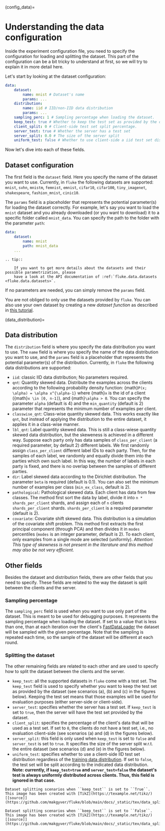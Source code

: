 (config_data)=

# Understanding the data configuration

Inside the experiment configuration file, you need to specify the configuration for loading and splitting the dataset. 
This part of the configuration can be a bit tricky to understand at first, so we will try to explain it in more detail here.

Let's start by looking at the dataset configuration:

```yaml
data:
    dataset:
        name: mnist # Dataset's name 
        params: ...
    distribution:
        name: iid # IID/non-IID data distribution
        params: ...
    sampling_perc: 1 # Sampling percentage when loading the dataset.
    keep_test: true # Whether to keep the test set as provided by the dataset.
    client_split: 0 # Client-side test set split percentage.
    server_test: true # Whether the server has a test set
    server_split: 0.0 # The size of the server split 
    uniform_test: false # Whether to use client-side a iid test set distribution regardless
```

Now let's dive into each of these fields.

## Dataset configuration

The first field is the `dataset` field. Here you specify the name of the dataset you want to use.
Currently, in `fluke` the following datasets are supported: `mnist`, `svhn`, `mnistm`, `femnist`, `emnist`, `cifar10`, `cifar100`, `tiny_imagenet`, `shakespeare`, `fashion_mnist`, `cinic10`.

The `params` field is a placeholder that represents the potential parameter(s) for loading the dataset correctly.
For example, let's say you want to load the `mnist` dataset and you already downloaded (or you want to download) it to a specific folder called `mnist_data`.
You can specify the path to the folder with the parameter `path`:

```yaml
data:
    dataset:
        name: mnist
        path: mnist_data
    ...
```


```{eval-rst}
.. tip::
    
    If you want to get more details about the datasets and their possible parametrization, please
    have a look at the API documentation of :ref:`fluke.data.datasets <fluke.data.datasets>`.
```

If no parameters are needed, you can simply remove the `params` field. 

You are not obliged to only use the datasets provided by `fluke`. You can also use your own dataset by creating a
new *dataset function* as described in [this tutorial](./examples/tutorials/fluke_custom_dataset.ipynb).

(data_distribution)=
## Data distribution

The `distribution` field is where you specify the data distribution you want to use. 
The `name` field is where you specify the name of the data distribution you want to use, and 
the `params` field is a placeholder that represents the potential parameter(s) of the distribution.
Currently, in `fluke` the following data distributions are supported: 

- `iid`: classic IID data distribution; No parameters required.
- `qnt`: Quantity skewed data. Distribute the examples across the clients according to the following probability density
function: {math}`P(x; \alpha) = \alpha x^{\alpha-1}` where {math}`x` is the id of a client ({math}`x \in [0, n-1]`), and {math}`\alpha > 0`. 
You can specify the parameter `alpha` (default is 4) and the `min_quantity` (default is 2) parameter that represents the minimum number of examples per client.
- `classwise_qnt`: Class-wise quantity skewed data. This works exactly like `qnt`, but instead of applying the distribution to the entire dataset, it applies it in a class-wise manner.
- `lbl_qnt`: Label quantity skewed data. This is still a class-wiese quantity skewed data distribution, but the skeweness is achieved in a different way. Suppose each party only has data samples of `class_per_client` (a required parameter, by default 2) different labels.
We first randomly assign `class_per_client` different label IDs to each party. Then, for the samples of each
label, we randomly and equally divide them into the parties which own such label. In this way, the number of labels in each party is fixed, and there is no overlap between the samples of different parties.
- `dir`: Label skewed data according to the Dirichlet distribution. The parameter `beta` is required (default is 0.1). You can also set the minimum number of examples per class (`min_ex_class`, default is 2).
- `pathological`: Pathological skewed data. Each client has data from few classes. The method first sort the data by label, divide it into `n * shards_per_client` shards, and assign each of `n` clients `shards_per_client` shards. `shards_per_client` is a required parameter (default is 2).
- `covariate`: Covariate shift skewed data. This distribution is a simulation of the covariate shift problem. This method first extracts the first principal component (through PCA) and then divides it in ``modes`` percentiles (`modes` is an integer parameter, default is 2). To each client, only examples from a single mode are selected (uniformly). *Attention: This type of skewness is not present in the literature and this method may also be not very efficient.*


## Other fields

Besides the dataset and distribution fields, there are other fields that you need to specify. These fields are
related to the way the dataset is split between the clients and the server.


### Sampling percentage

The `sampling_perc` field is used when you want to use only part of the dataset. This is meant to be used for debugging purposes. 
It represents the sampling percentage when loading the dataset.
If set to a value that is less than one, than at each iteration over the client's [FastDataLoader](fluke.data.md)
the dataset will be sampled with the given percentage. Note that the sampling is repeated each time, so the sample of the dataset will be different at each round.


### Splitting the dataset

The other remaining fields are related to each other and are used to specify how to split the dataset between the clients and the server.

- `keep_test`: all the supported datasets in `fluke` come with a test set. The `keep_test` field is used to specify 
whether you want to keep the test set as provided by the dataset (see scenarios (a), (b) and (c) in the figures below).
Keeping the test set means that those examples will be used for evaluation purposes (either server-side or client-side). 
- `server_test`: specifies whether the server has a test set. If `keep_test` is set to `true`, then the server will have the test set provided by the dataset.
- `client_split`: specifies the percentage of the client's data that will be used as a test set. If set to `0`, the clients do not have a test set, i.e., no evaluation client-side (see scenarios (a) and (d) in the figures below).
- `server_split`: this field is only used when `keep_test` is set to `false` and `server_test` is set to `true`. It specifies the size of the server split w.r.t. the entire dataset (see scenarios (d) and (e) in the figures below).
- `uniform_test`: specifies whether to use a client-side IID test set distribution regardless of the [training data distribution](data_distribution). If set to `false`, the test set will be split according to the indicated data distribution.
**Note: currently, if `keep_test=true` and `server_test=false` the dataset's test is always uniformly distributed across clients. Thus, this field is ignored in that case.**

```{figure} ./_static/imgs/data_split_1.png
Dataset splitting scenarios when ``keep_test`` is set to ``True``.
This image has been created with [TikZ](https://texample.net/tikz/) [[source]](https://github.com/makgyver/fluke/blob/main/docs/_static/tex/data_split_1.tex).
```

```{figure} ./_static/imgs/data_split_2.png
Dataset splitting scenarios when ``keep_test`` is set to ``False``.
This image has been created with [TikZ](https://texample.net/tikz/) [[source]](https://github.com/makgyver/fluke/blob/main/docs/_static/tex/data_split_2.tex).
```